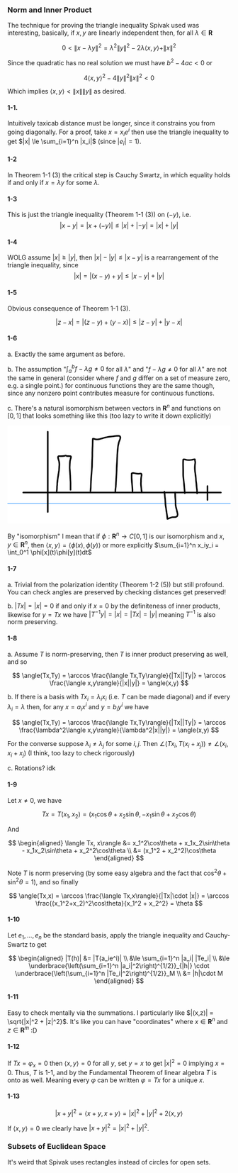 ### Norm and Inner Product

The technique for proving the triangle inequality Spivak used was interesting, basically, if $x,y$ are linearly independent then, for all $\lambda \in \mathbf{R}$

$$
0 \lt \|x - \lambda y\|^2 = \lambda^2 \|y\|^2 - 2\lambda \langle x,y\rangle + \|x\|^2
$$

Since the quadratic has no real solution we must have $b^2 - 4ac \lt 0$ or

$$
4\langle x,y\rangle^2 - 4\|y\|^2\|x\|^2 \lt 0
$$

Which implies $\langle x,y\rangle \lt \|x\|\|y\|$ as desired.

#### 1-1.

Intuitively taxicab distance must be longer, since it constrains you from going diagonally.
For a proof, take $x = x_ie^i$ then use the triangle inequality to get $|x| \le \sum_{i=1}^n |x_i|$ (since $|e_i|=1$).

#### 1-2

In Theorem 1-1 (3) the critical step is Cauchy Swartz, in which equality holds if and only if $x = \lambda y$ for some $\lambda$.

#### 1-3

This is just the triangle inequality (Theorem 1-1 (3)) on $(-y)$, i.e.
$$|x - y| = |x + (-y)| \le |x| + |-y| = |x| + |y|$$

#### 1-4

WOLG assume $|x| \ge |y|$, then $|x| - |y| \le |x-y|$ is a rearrangement of the triangle inequality, since
$$|x| = |(x - y) + y| \le |x-y| + |y|$$

#### 1-5

Obvious consequence of Theorem 1-1 (3).

$$
|z-x| = |(z-y) + (y-x)| \le |z-y| + |y-x|
$$

#### 1-6

a. Exactly the same argument as before.

b. The assumption "$\int_a^b f - \lambda g \ne 0$ for all $\lambda$" and "$f - \lambda g \ne 0$ for all $\lambda$" are not the same in general (consider where $f$ and $g$ differ on a set of measure zero, e.g. a single point.) for continuous functions they are the same though, since any nonzero point contributes measure for continuous functions.

c. There's a natural isomorphism between vectors in $\mathbf{R}^n$ and functions on $[0,1]$ that looks something like this (too lazy to write it down explicitly)

![isomorphism-Rn-C01](./images/isomorphism-Rn-C01.png)

By "isomorphism" I mean that if $\phi : \mathbf{R}^n \to C[0,1]$ is our isomorphism and $x,y \in \mathbf{R}^n$, then $\langle x,y\rangle = \langle \phi(x), \phi(y)\rangle$ or more explicitly $\sum_{i=1}^n x_iy_i = \int_0^1 \phi[x](t)\phi[y](t)dt$

#### 1-7

a. Trivial from the polarization identity (Theorem 1-2 (5)) but still profound. You can check angles are preserved by checking distances get preserved!

b. $|Tx| = |x| = 0$ if and only if $x = 0$ by the definiteness of inner products, likewise for $y = Tx$ we have $|T^{-1}y| = |x| = |Tx| = |y|$ meaning $T^{-1}$ is also norm preserving.

#### 1-8

a. Assume $T$ is norm-preserving, then $T$ is inner product preserving as well, and so

$$
\angle(Tx,Ty)
= \arccos \frac{\langle Tx,Ty\rangle}{|Tx||Ty|}
= \arccos \frac{\langle x,y\rangle}{|x||y|}
= \angle(x,y)
$$

b. If there is a basis with $Tx_i = \lambda_i x_i$ (i.e. $T$ can be made diagonal) and if every $\lambda_i = \lambda$ then, for any $x = a_ix^i$ and $y = b_iy^i$ we have

$$
\angle(Tx,Ty)
= \arccos \frac{\langle Tx,Ty\rangle}{|Tx||Ty|}
= \arccos \frac{\lambda^2\langle x,y\rangle}{\lambda^2|x||y|}
= \angle(x,y)
$$

For the converse suppose $\lambda_i \ne \lambda_j$ for some $i,j$. Then $\angle(Tx_i, T(x_i+x_j)) \ne \angle(x_i, x_i+x_j)$ (I think, too lazy to check rigorously)

c. Rotations? idk

#### 1-9

Let $x \ne 0$, we have

$$
Tx = T(x_1,x_2) = (x_1\cos\theta + x_2\sin\theta, -x_1 \sin\theta + x_2\cos\theta)
$$

And

$$
\begin{aligned}
\langle Tx, x\rangle
&= x_1^2\cos\theta + x_1x_2\sin\theta - x_1x_2\sin\theta + x_2^2\cos\theta \\
&= (x_1^2 + x_2^2)\cos\theta
\end{aligned}
$$

Note $T$ is norm preserving (by some easy algebra and the fact that $\cos^2\theta + \sin^2\theta = 1$), and so finally

$$
\angle(Tx,x)
= \arccos \frac{\langle Tx,x\rangle}{|Tx|\cdot |x|}
= \arccos \frac{(x_1^2+x_2)^2\cos\theta}{x_1^2 + x_2^2}
= \theta
$$

#### 1-10

Let $e_1,\dots,e_n$ be the standard basis, apply the triangle inequality and Cauchy-Swartz to get

$$
\begin{aligned}
|T(h)|
&= |T(a_ie^i)| \\
&\le \sum_{i=1}^n |a_i| |Te_i| \\
&\le
\underbrace{\left(\sum_{i=1}^n |a_i|^2\right)^{1/2}}_{|h|}
\cdot
\underbrace{\left(\sum_{i=1}^n |Te_i|^2\right)^{1/2}}_M \\
&= |h|\cdot M
\end{aligned}
$$

#### 1-11

Easy to check mentally via the summations. I particularly like $|(x,z)| = \sqrt{|x|^2 + |z|^2}$. It's like you can have "coordinates" where $x \in \mathbf{R}^n$ and $z \in \mathbf{R}^m$ :D

#### 1-12

If $Tx = \varphi_x = 0$ then $\langle x,y\rangle = 0$ for all $y$, set $y = x$ to get $|x|^2 = 0$ implying $x = 0$.
Thus, $T$ is 1-1, and by the Fundamental Theorem of linear algebra $T$ is onto as well.
Meaning every $\varphi$ can be written $\varphi = Tx$ for a unique $x$.

#### 1-13

$$
|x+y|^2 = \langle x+y,x+y\rangle = |x|^2 + |y|^2 + 2\langle x,y\rangle
$$

If $\langle x,y\rangle = 0$ we clearly have $|x+y|^2 = |x|^2+|y|^2$.

### Subsets of Euclidean Space

It's weird that Spivak uses rectangles instead of circles for open sets.
